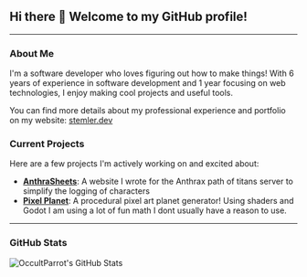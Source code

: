 ## Hi there 👋 Welcome to my GitHub profile!

---

### About Me

I'm a software developer who loves figuring out how to make things! With 6 years of experience in software development and 1 year focusing on web technologies, I enjoy making cool projects and useful tools.

You can find more details about my professional experience and portfolio on my website: [stemler.dev](https://stemler.dev/)

### Current Projects

Here are a few projects I'm actively working on and excited about:

-   [**AnthraSheets**](https://github.com/OccultParrot/AnthraSheets): A website I wrote for the Anthrax path of titans server to simplify the logging of characters
-   [**Pixel Planet**](https://github.com/OccultParrot/pixel-planet): A procedural pixel art planet generator! Using shaders and Godot I am using a lot of fun math I dont usually have a reason to use.
---

### GitHub Stats

<img align="left" alt="OccultParrot's GitHub Stats" src="https://github-readme-stats-five-tawny-32.vercel.app/api?username=OccultParrot&show_icons=true&hide_border=true" />
